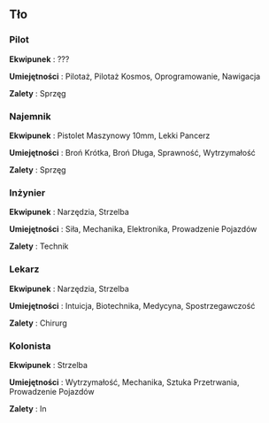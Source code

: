 <h2>Tło</h2>


<h3>Pilot</h3>

**Ekwipunek** : ???

**Umiejętności** : Pilotaż, Pilotaż Kosmos, Oprogramowanie, Nawigacja

**Zalety** : Sprzęg

<h3>Najemnik</h3>

**Ekwipunek** : Pistolet Maszynowy 10mm, Lekki Pancerz

**Umiejętności** : Broń Krótka, Broń Długa, Sprawność, Wytrzymałość

**Zalety** : Sprzęg

<h3>Inżynier</h3>

**Ekwipunek** : Narzędzia, Strzelba

**Umiejętności** : Siła, Mechanika, Elektronika, Prowadzenie Pojazdów

**Zalety** : Technik

<h3>Lekarz</h3>

**Ekwipunek** : Narzędzia, Strzelba

**Umiejętności** : Intuicja, Biotechnika, Medycyna, Spostrzegawczość

**Zalety** : Chirurg

<h3>Kolonista</h3>

**Ekwipunek** : Strzelba

**Umiejętności** : Wytrzymałość, Mechanika, Sztuka Przetrwania, Prowadzenie Pojazdów

**Zalety** : In
